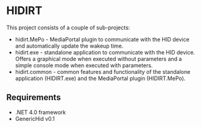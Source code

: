 HIDIRT
======

This project consists of a couple of sub-projects:
- hidirt.MePo   - MediaPortal plugin to communicate with the HID device and automatically update the wakeup time.
- hidirt.exe    - standalone application to communicate with the HID device. Offers a graphical mode when executed without parameters and a simple console mode when executed with parameters.
- hidirt.common - common features and functionality of the standalone application (HIDIRT.exe) and the MediaPortal plugin (HIDIRT.MePo).

Requirements
------------
- .NET 4.0 framework
- GenericHid v0.1